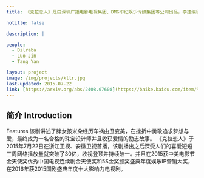 ```yaml
---
title: 《克拉恋人》是由深圳广播电影电视集团、DMG印纪娱乐传媒集团等公司出品，李捷编剧，陈铭章、吴强执导，郑智薰、唐嫣、罗晋、迪丽热巴领衔主演的都市爱情剧。

notitle: false

description: |

people:
  - Dilraba
  - Luo Jin
  - Tang Yan

layout: project
image: /img/projects/kllr.jpg
last-updated: 2015-07-22
link: [https://arxiv.org/abs/2408.07608](https://baike.baidu.com/item/%E5%85%8B%E6%8B%89%E6%81%8B%E4%BA%BA/15949407)
---
```


## 简介 Introduction
Features
该剧讲述了胖女孩米朵经历车祸由丑变美，在挫折中勇敢追求梦想与爱，最终成为一名合格的珠宝设计师并且收获爱情的励志故事。
《克拉恋人》于2015年7月22日在浙江卫视、安徽卫视首播，该剧播出之后深受人们的喜爱短短三周网络播放量就突破了30亿，收视登顶并持续破一。并且在2015获中美电影节金天使奖优秀中国电视连续剧金天使奖和5S金奖颁奖盛典年度娱乐IP营销大奖，在2016年获2015国剧盛典年度十大影响力电视剧。
